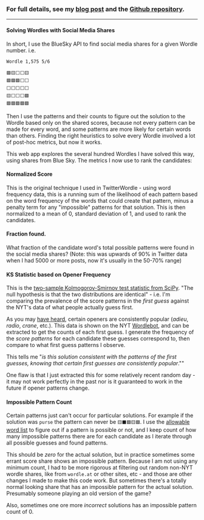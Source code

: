 

### For full details, see my [blog post](https://marcoshuerta.com/posts/wordle_bluesky/) and the [Github repository](https://github.com/astrowonk/BlueSkyWordle).

------

#### Solving Wordles with Social Media Shares

In short, I use the BlueSky API to find social media shares for a given Wordle number. i.e.

```
Wordle 1,575 5/6

🟩🟨⬜⬜🟨
🟩🟩🟩⬜⬜
⬜⬜⬜⬜⬜
🟨⬜⬜⬜🟩
🟩🟩🟩🟩🟩
```

Then I use the patterns and their counts to figure out the solution to the Wordle based only on the shared scores, because not every pattern can be made for every word, and some patterns are more likely for certain words than others. Finding the right heuristics to solve every Wordle involved a lot of post-hoc metrics, but now it works.

This web app explores the several hundred Wordles I have solved this way, using shares from Blue Sky. The metrics I now use to rank the candidates:

#### **Normalized Score**

This is the original technique I used in TwitterWordle - using word frequency data, this is a running sum of the likelihood of each pattern based on the word frequency of the words that could create that pattern, minus a penalty term for any "impossible" patterns for that solution. This is then normalized to a mean of 0, standard deviation of 1, and used to rank the candidates.

#### **Fraction found.** 

What fraction of the candidate word's total possible patterns were found in the social media shares? (Note: this was upwards of 90% in Twitter data when I had 5000 or more posts, now it's usually in the 50-70% range)

#### **KS Statistic based on Opener Frequency**

This is the [two-sample Kolmogorov-Smirnov test statistic from SciPy](https://docs.scipy.org/doc/scipy-1.11.4/reference/generated/scipy.stats.ks_2samp.html). "The null hypothesis is that the two distributions are identical" - i.e. I'm comparing the prevalence of the score patterns in the *first guess* against the NYT's data of what people actually guess first. 
  
As you may [have heard](https://www.nytimes.com/2022/09/01/crosswords/wordle-starting-words-adieu.html?unlocked_article_code=1.uE8.vhfy.1tUiLm_4i5HY&smid=url-share), certain openers are consistently popular (*adieu*, *radio*, *crane*, etc.). This data is shown on the NYT [Wordlebot](https://www.nytimes.com/interactive/2022/upshot/wordle-bot.html), and can be extracted to get the counts of each first guess. I generate the frequency of the *score patterns* for each candidate these guesses correspond to, then compare to what first guess patterns I observe.

This tells me "*is this solution consistent with the patterns of the first guesses, knowing that certain first guesses are consistently popular*.""

One flaw is that I just extracted this for some relatively recent random day - it may not work perfectly in the past nor is it guaranteed to work in the future if opener patterns change.

#### **Impossible Pattern Count**

Certain patterns just can't occur for particular solutions. For example if the solution was `purse` the pattern can never be `🟨⬛🟩🟨🟩`. I use the [allowable word list](https://gist.github.com/dracos/dd0668f281e685bad51479e5acaadb93) to figure out if a pattern is possible or not, and I keep count of how many impossible patterns there are for each candidate as I iterate through all possible guesses and found patterns.

This should be *zero* for the actual solution, but in practice sometimes some errant score share shows an impossible pattern. Because I am not using any minimum count, I had to be more rigorous at filtering out random non-NYT wordle shares, like from `wordle.at` or other sites, etc - and those are other changes I made to make this code work. But sometimes there's a totally normal looking share that has an impossible pattern for the actual solution. Presumably someone playing an old version of the game?

Also, sometimes one ore more *incorrect* solutions has an impossible pattern count of 0.